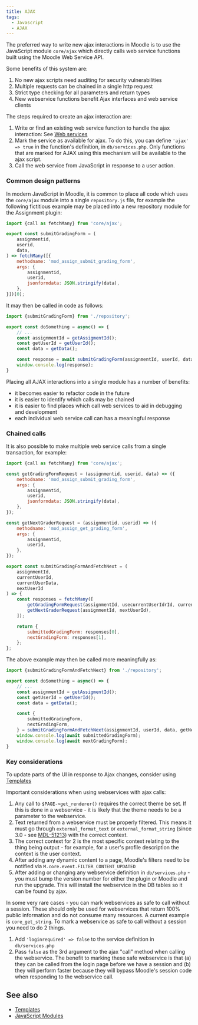```yaml
---
title: AJAX
tags:
  - Javascript
  - AJAX
---
```


The preferred way to write new ajax interactions in Moodle is to use the JavaScript module `core/ajax` which directly calls web service functions built using the Moodle Web Service API.

Some benefits of this system are:

1. No new ajax scripts need auditing for security vulnerabilities
1. Multiple requests can be chained in a single http request
1. Strict type checking for all parameters and return types
1. New webservice functions benefit Ajax interfaces and web service clients

The steps required to create an ajax interaction are:

1. Write or find an existing web service function to handle the ajax interaction: See [Web services](https://docs.moodle.org/dev/_Web_services_)
1. Mark the service as available for ajax. To do this, you can define `'ajax' => true` in the function's definition, in `db/services.php`. Only functions that are marked for AJAX using this mechanism will be available to the ajax script.
1. Call the web service from JavaScript in response to a user action.

### Common design patterns

In modern JavaScript in Moodle, it is common to place all code which uses the `core/ajax` module into a single `repository.js` file, for example the following fictitious example may be placed into a new repository module for the Assignment plugin:

```js title="mod/assign/amd/src/repository.js"
import {call as fetchMany} from 'core/ajax';

export const submitGradingForm = (
    assignmentid,
    userid,
    data,
) => fetchMany([{
    methodname: 'mod_assign_submit_grading_form',
    args: {
        assignmentid,
        userid,
        jsonformdata: JSON.stringify(data),
    },
}])[0];
```

It may then be called in code as follows:

```js title="mod/assign/amd/src/example.js"
import {submitGradingForm} from './repository';

export const doSomething = async() => {
    // ...
    const assignmentId = getAssigmentId();
    const getUserId = getUserId();
    const data = getData();

    const response = await submitGradingForm(assignmentId, userId, data);
    window.console.log(response);
}
```

Placing all AJAX interactions into a single module has a number of benefits:

- it becomes easier to refactor code in the future
- it is easier to identify which calls may be chained
- it is easier to find places which call web services to aid in debugging and development
- each individual web service call can has a meaningful response

### Chained calls

It is also possible to make multiple web service calls from a single transaction, for example:

```js title="mod/assign/amd/src/example.js"
import {call as fetchMany} from 'core/ajax';

const getGradingFormRequest = (assignmentid, userid, data) => ({
    methodname: 'mod_assign_submit_grading_form',
    args: {
        assignmentid,
        userid,
        jsonformdata: JSON.stringify(data),
    },
});

const getNextGraderRequest = (assignmentid, userid) => ({
    methodname: 'mod_assign_get_grading_form',
    args: {
        assignmentid,
        userid,
    },
});

export const submitGradingFormAndFetchNext = (
    assignmentId,
    currentUserId,
    currentUserData,
    nextUserId
) => {
    const responses = fetchMany([
        getGradingFormRequest(assignmentId, usecurrentUserIdrId, currentUserData),
        getNextGraderRequest(assignmentId, nextUserId),
    ]);

    return {
        submittedGradingForm: responses[0],
        nextGradingForm: responses[1],
    };
};
```

The above example may then be called more meaningfully as:

```js title="mod/assign/example.js"
import {submitGradingFormAndFetchNext} from './repository';

export const doSomething = async() => {
    // ...
    const assignmentId = getAssigmentId();
    const getUserId = getUserId();
    const data = getData();

    const {
        submittedGradingForm,
        nextGradingForm,
    } = submitGradingFormAndFetchNext(assignmentId, userId, data, getNextuserId);
    window.console.log(await submittedGradingForm);
    window.console.log(await nextGradingForm);
}
```

### Key considerations

To update parts of the UI in response to Ajax changes, consider using [Templates](https://docs.moodle.org/dev/_Templates_)

Important considerations when using webservices with ajax calls:

1. Any call to `$PAGE->get_renderer()` requires the correct theme be set. If this is done in a webservice - it is likely that the theme needs to be a parameter to the webservice.
1. Text returned from a webservice must be properly filtered. This means it must go through `external_format_text` or `external_format_string` (since 3.0 - see [MDL-51213](https://moodle.atlassian.net/browse/MDL-51213)) with the correct context.
1. The correct context for 2 is the most specific context relating to the thing being output - for example, for a user's profile description the context is the user context.
1. After adding any dynamic content to a page, Moodle's filters need to be notified via `M.core.event.FILTER_CONTENT_UPDATED`
1. After adding or changing any webservice definition in `db/services.php` - you must bump the version number for either the plugin or Moodle and run the upgrade. This will install the webservice in the DB tables so it can be found by ajax.

In some very rare cases - you can mark webservices as safe to call without a session. These should only be used for webservices that return 100% public information and do not consume many resources. A current example is `core_get_string`. To mark a webservice as safe to call without a session you need to do 2 things.

1. Add `'loginrequired' => false` to the service definition in `db/services.php`
1. Pass `false` as the 3rd argument to the ajax "call" method when calling the webservice.
The benefit to marking these safe webservice is that (a) they can be called from the login page before we have a session and (b) they will perform faster because they will bypass Moodle's session code when responding to the webservice call.

## See also

- [Templates](../../templates/index.md)
- [JavaScript Modules](../modules.md)
